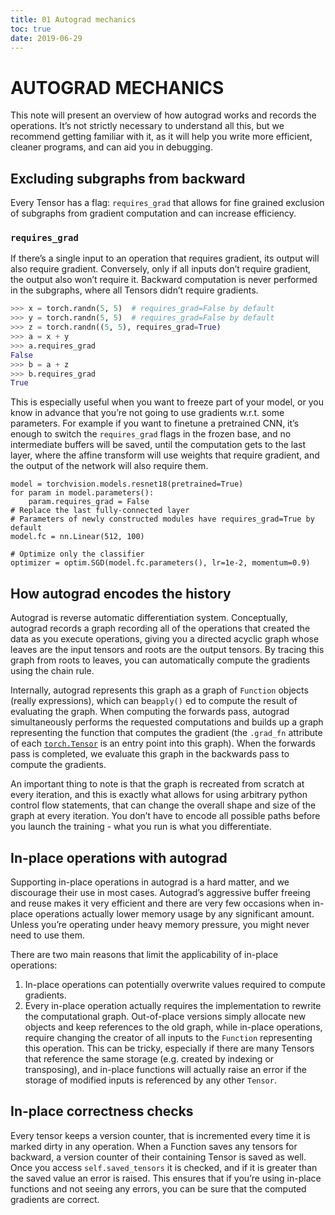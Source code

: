 ```yaml
---
title: 01 Autograd mechanics
toc: true
date: 2019-06-29
---
```

# AUTOGRAD MECHANICS

This note will present an overview of how autograd works and records the operations. It’s not strictly necessary to understand all this, but we recommend getting familiar with it, as it will help you write more efficient, cleaner programs, and can aid you in debugging.



## Excluding subgraphs from backward

Every Tensor has a flag: `requires_grad` that allows for fine grained exclusion of subgraphs from gradient computation and can increase efficiency.



### `requires_grad`

If there’s a single input to an operation that requires gradient, its output will also require gradient. Conversely, only if all inputs don’t require gradient, the output also won’t require it. Backward computation is never performed in the subgraphs, where all Tensors didn’t require gradients.

```py
>>> x = torch.randn(5, 5)  # requires_grad=False by default
>>> y = torch.randn(5, 5)  # requires_grad=False by default
>>> z = torch.randn((5, 5), requires_grad=True)
>>> a = x + y
>>> a.requires_grad
False
>>> b = a + z
>>> b.requires_grad
True
```

This is especially useful when you want to freeze part of your model, or you know in advance that you’re not going to use gradients w.r.t. some parameters. For example if you want to finetune a pretrained CNN, it’s enough to switch the `requires_grad` flags in the frozen base, and no intermediate buffers will be saved, until the computation gets to the last layer, where the affine transform will use weights that require gradient, and the output of the network will also require them.

```
model = torchvision.models.resnet18(pretrained=True)
for param in model.parameters():
    param.requires_grad = False
# Replace the last fully-connected layer
# Parameters of newly constructed modules have requires_grad=True by default
model.fc = nn.Linear(512, 100)

# Optimize only the classifier
optimizer = optim.SGD(model.fc.parameters(), lr=1e-2, momentum=0.9)
```

## How autograd encodes the history

Autograd is reverse automatic differentiation system. Conceptually, autograd records a graph recording all of the operations that created the data as you execute operations, giving you a directed acyclic graph whose leaves are the input tensors and roots are the output tensors. By tracing this graph from roots to leaves, you can automatically compute the gradients using the chain rule.

Internally, autograd represents this graph as a graph of `Function` objects (really expressions), which can be`apply()` ed to compute the result of evaluating the graph. When computing the forwards pass, autograd simultaneously performs the requested computations and builds up a graph representing the function that computes the gradient (the `.grad_fn` attribute of each [`torch.Tensor`](https://pytorch.org/docs/stable/tensors.html#torch.Tensor) is an entry point into this graph). When the forwards pass is completed, we evaluate this graph in the backwards pass to compute the gradients.

An important thing to note is that the graph is recreated from scratch at every iteration, and this is exactly what allows for using arbitrary python control flow statements, that can change the overall shape and size of the graph at every iteration. You don’t have to encode all possible paths before you launch the training - what you run is what you differentiate.

## In-place operations with autograd

Supporting in-place operations in autograd is a hard matter, and we discourage their use in most cases. Autograd’s aggressive buffer freeing and reuse makes it very efficient and there are very few occasions when in-place operations actually lower memory usage by any significant amount. Unless you’re operating under heavy memory pressure, you might never need to use them.

There are two main reasons that limit the applicability of in-place operations:

1. In-place operations can potentially overwrite values required to compute gradients.
2. Every in-place operation actually requires the implementation to rewrite the computational graph. Out-of-place versions simply allocate new objects and keep references to the old graph, while in-place operations, require changing the creator of all inputs to the `Function` representing this operation. This can be tricky, especially if there are many Tensors that reference the same storage (e.g. created by indexing or transposing), and in-place functions will actually raise an error if the storage of modified inputs is referenced by any other `Tensor`.

## In-place correctness checks

Every tensor keeps a version counter, that is incremented every time it is marked dirty in any operation. When a Function saves any tensors for backward, a version counter of their containing Tensor is saved as well. Once you access `self.saved_tensors` it is checked, and if it is greater than the saved value an error is raised. This ensures that if you’re using in-place functions and not seeing any errors, you can be sure that the computed gradients are correct.
